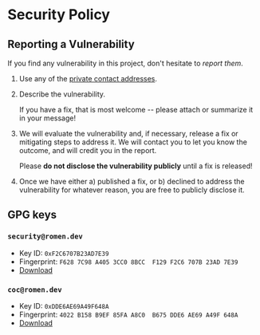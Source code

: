 # Security Policy

## Reporting a Vulnerability

If you find any vulnerability in this project,
don't hesitate to _report them_.

1. Use any of the [private contact addresses](https://github.com/qubip/aurora-ib-ws#support).
2. Describe the vulnerability.

   If you have a fix, that is most welcome -- please attach or summarize
   it in your message!

3. We will evaluate the vulnerability and, if necessary, release a fix
   or mitigating steps to address it.
   We will contact you to let you know the outcome, and will credit you
   in the report.

   Please **do not disclose the vulnerability publicly** until a fix is
   released!

4. Once we have either
   a) published a fix, or
   b) declined to address the vulnerability for whatever reason,
   you are free to publicly disclose it.

## GPG keys

### `security@romen.dev`

- Key ID: `0xF2C6707B23AD7E39`
- Fingerprint: `F628 7C98 A405 3CC0 8BCC  F129 F2C6 707B 23AD 7E39`
- [Download](./keys/security_romen_dev.asc)

### `coc@romen.dev`

- Key ID: `0xDDE6AE69A49F648A`
- Fingerprint: `4022 B158 B9EF 85FA A8C0  B675 DDE6 AE69 A49F 648A`
- [Download](./keys/coc_romen_dev.asc)
